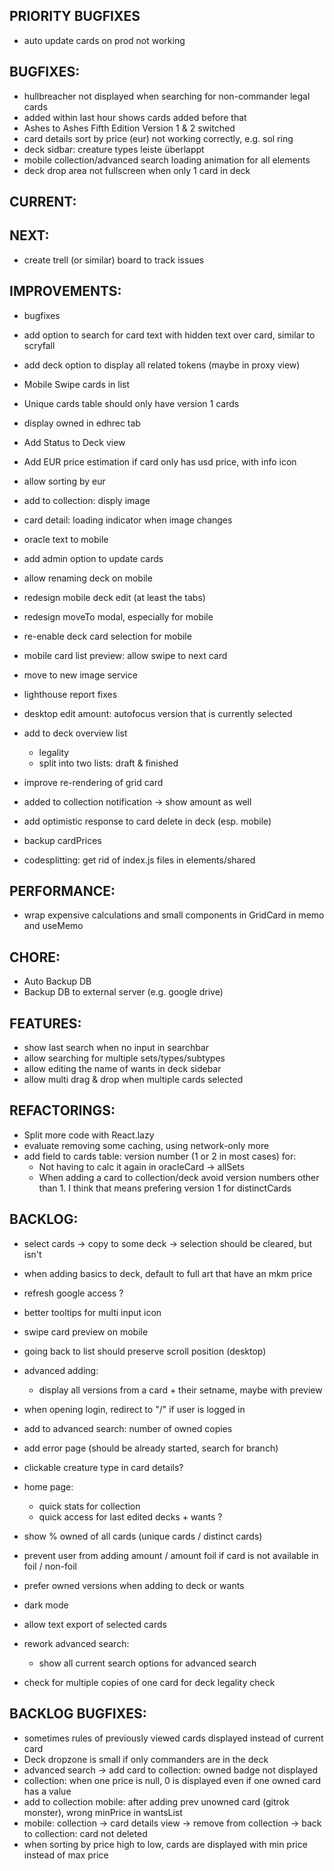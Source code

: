 ## PRIORITY BUGFIXES

- auto update cards on prod not working

## BUGFIXES:

- hullbreacher not displayed when searching for non-commander legal cards
- added within last hour shows cards added before that
- Ashes to Ashes Fifth Edition Version 1 & 2 switched
- card details sort by price (eur) not working correctly, e.g. sol ring
- deck sidbar: creature types leiste überlappt
- mobile collection/advanced search loading animation for all elements
- deck drop area not fullscreen when only 1 card in deck

## CURRENT:

## NEXT:

- create trell (or similar) board to track issues

## IMPROVEMENTS:

- bugfixes
- add option to search for card text with hidden text over card, similar to scryfall
- add deck option to display all related tokens (maybe in proxy view)
- Mobile Swipe cards in list
- Unique cards table should only have version 1 cards
- display owned in edhrec tab
- Add Status to Deck view
- Add EUR price estimation if card only has usd price, with info icon
- allow sorting by eur
- add to collection: disply image
- card detail: loading indicator when image changes
- oracle text to mobile
- add admin option to update cards
- allow renaming deck on mobile
- redesign mobile deck edit (at least the tabs)
- redesign moveTo modal, especially for mobile
- re-enable deck card selection for mobile
- mobile card list preview: allow swipe to next card
- move to new image service
- lighthouse report fixes
- desktop edit amount: autofocus version that is currently selected

- add to deck overview list
  - legality
  - split into two lists: draft & finished
- improve re-rendering of grid card
- added to collection notification -> show amount as well
- add optimistic response to card delete in deck (esp. mobile)
- backup cardPrices
- codesplitting: get rid of index.js files in elements/shared

## PERFORMANCE:

- wrap expensive calculations and small components in GridCard in memo and useMemo

## CHORE:

- Auto Backup DB
- Backup DB to external server (e.g. google drive)

## FEATURES:

- show last search when no input in searchbar
- allow searching for multiple sets/types/subtypes
- allow editing the name of wants in deck sidebar
- allow multi drag & drop when multiple cards selected

## REFACTORINGS:

- Split more code with React.lazy
- evaluate removing some caching, using network-only more
- add field to cards table: version number (1 or 2 in most cases) for:
  - Not having to calc it again in oracleCard -> allSets
  - When adding a card to collection/deck avoid version numbers other than 1. I think that means prefering version 1 for distinctCards

## BACKLOG:

- select cards -> copy to some deck -> selection should be cleared, but isn't
- when adding basics to deck, default to full art that have an mkm price

- refresh google access ?
- better tooltips for multi input icon
- swipe card preview on mobile
- going back to list should preserve scroll position (desktop)
- advanced adding:
  - display all versions from a card + their setname, maybe with preview
- when opening login, redirect to "/" if user is logged in
- add to advanced search: number of owned copies
- add error page (should be already started, search for branch)
- clickable creature type in card details?
- home page:
  - quick stats for collection
  - quick access for last edited decks + wants ?
- show % owned of all cards (unique cards / distinct cards)
- prevent user from adding amount / amount foil if card is not available in foil / non-foil
- prefer owned versions when adding to deck or wants
- dark mode
- allow text export of selected cards
- rework advanced search:
  - show all current search options for advanced search
- check for multiple copies of one card for deck legality check

## BACKLOG BUGFIXES:

- sometimes rules of previously viewed cards displayed instead of current card
- Deck dropzone is small if only commanders are in the deck
- advanced search -> add card to collection: owned badge not displayed
- collection: when one price is null, 0 is displayed even if one owned card has a value
- add to collection mobile: after adding prev unowned card (gitrok monster), wrong minPrice in wantsList
- mobile: collection -> card details view -> remove from collection -> back to collection: card not deleted
- when sorting by price high to low, cards are displayed with min price instead of max price
